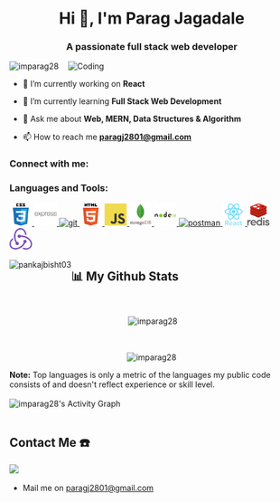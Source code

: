 <h1 align="center">Hi 👋, I'm Parag Jagadale</h1>
<h3 align="center">A passionate full stack web developer</h3>
<img align="right" alt="Coding" width="400" src="https://raw.githubusercontent.com/Adam-pw/Adam-pw/main/animation_500_kxa883sd.gif"
 
<p align="left"> <img src="https://komarev.com/ghpvc/?username=imparag28&label=Profile%20views&color=0e75b6&style=flat" alt="imparag28" /> </p>

- 🔭 I’m currently working on **React**

- 🌱 I’m currently learning **Full Stack Web Development**

- 💬 Ask me about **Web, MERN, Data Structures & Algorithm**

- 📫 How to reach me **paragj2801@gmail.com**

<h3 align="left">Connect with me:</h3>
<p align="left">
</p>

<h3 align="left">Languages and Tools:</h3>
<p align="left"> <a href="https://www.w3schools.com/css/" target="_blank" rel="noreferrer"> <img src="https://raw.githubusercontent.com/devicons/devicon/master/icons/css3/css3-original-wordmark.svg" alt="css3" width="40" height="40"/> </a> <a href="https://expressjs.com" target="_blank" rel="noreferrer"> <img src="https://raw.githubusercontent.com/devicons/devicon/master/icons/express/express-original-wordmark.svg" alt="express" width="40" height="40"/> </a> <a href="https://git-scm.com/" target="_blank" rel="noreferrer"> <img src="https://www.vectorlogo.zone/logos/git-scm/git-scm-icon.svg" alt="git" width="40" height="40"/> </a> <a href="https://www.w3.org/html/" target="_blank" rel="noreferrer"> <img src="https://raw.githubusercontent.com/devicons/devicon/master/icons/html5/html5-original-wordmark.svg" alt="html5" width="40" height="40"/> </a> <a href="https://developer.mozilla.org/en-US/docs/Web/JavaScript" target="_blank" rel="noreferrer"> <img src="https://raw.githubusercontent.com/devicons/devicon/master/icons/javascript/javascript-original.svg" alt="javascript" width="40" height="40"/> </a> <a href="https://www.mongodb.com/" target="_blank" rel="noreferrer"> <img src="https://raw.githubusercontent.com/devicons/devicon/master/icons/mongodb/mongodb-original-wordmark.svg" alt="mongodb" width="40" height="40"/> </a> <a href="https://nodejs.org" target="_blank" rel="noreferrer"> <img src="https://raw.githubusercontent.com/devicons/devicon/master/icons/nodejs/nodejs-original-wordmark.svg" alt="nodejs" width="40" height="40"/> </a> <a href="https://postman.com" target="_blank" rel="noreferrer"> <img src="https://www.vectorlogo.zone/logos/getpostman/getpostman-icon.svg" alt="postman" width="40" height="40"/> </a> <a href="https://reactjs.org/" target="_blank" rel="noreferrer"> <img src="https://raw.githubusercontent.com/devicons/devicon/master/icons/react/react-original-wordmark.svg" alt="react" width="40" height="40"/> </a> <a href="https://redis.io" target="_blank" rel="noreferrer"> <img src="https://raw.githubusercontent.com/devicons/devicon/master/icons/redis/redis-original-wordmark.svg" alt="redis" width="40" height="40"/> </a> <a href="https://redux.js.org" target="_blank" rel="noreferrer"> <img src="https://raw.githubusercontent.com/devicons/devicon/master/icons/redux/redux-original.svg" alt="redux" width="40" height="40"/> </a> </p>

<p><img align="left" src="https://github-readme-stats.vercel.app/api/top-langs?username=imparag28&show_icons=true&locale=en&layout=compact" alt="pankajbisht03" /></p>

## 📊 My Github Stats

  <br/>
  <p align="center">&nbsp;<img align="center" src="https://github-readme-stats.vercel.app/api?username=imparag28&show_icons=true&locale=en&theme=highcontrast" alt="imparag28" /></p>
<br>

<p align="center"><img align="center" src="https://github-readme-streak-stats.herokuapp.com/?user=imparag28&&theme=highcontrast" alt="imparag28" /></p>
  <b>Note:</b> Top languages is only a metric of the languages my public code consists of and doesn't reflect experience or skill level.


<br/>
<br/>
<img alt="imparag28's Activity Graph" src="https://activity-graph.herokuapp.com/graph?username=imparag28&bg_color=0D1117&color=5BCDEC&line=5BCDEC&point=FFFFFF&hide_border=true" />

<br/>
<br/>

## Contact Me ☎️
<p align="left">

<a href = "https://www.linkedin.com/in/parag-jagdale007/"><img src="https://img.icons8.com/fluent/48/000000/linkedin.png"/></a>
 * Mail me on paragj2801@gmail.com

</p>

